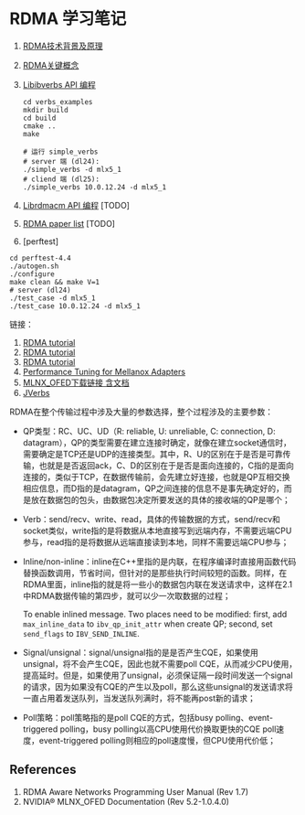 # RDMA 学习笔记

1. [RDMA技术背景及原理](./doc/RDMA技术背景及原理.md)

2. [RDMA关键概念](./doc/RDMA关键概念.md)

3. [Libibverbs API 编程](./doc/Libibverbs_API_编程.md)

   ```
   cd verbs_examples
   mkdir build
   cd build
   cmake ..
   make
   
   # 运行 simple_verbs
   # server 端 (dl24):
   ./simple_verbs -d mlx5_1 
   # cliend 端 (dl25):
   ./simple_verbs 10.0.12.24 -d mlx5_1
   ```

4. [Librdmacm API 编程](./doc/Librdmacm_API_编程.md) [TODO]

5. [RDMA paper list](./doc/paper_list.md) [TODO]

6. [perftest]

  ```
  cd perftest-4.4
  ./autogen.sh
  ./configure
  make clean && make V=1
  # server (dl24)
  ./test_case -d mlx5_1
  ./test_case 10.0.12.24 -d mlx5_1
  ```



链接：

1. [RDMA tutorial](https://github.com/jcxue/RDMA-Tutorial/wiki)
2. [RDMA tutorial](https://github.com/StarryVae/RDMA-tutorial/blob/master/tutorial.md)
3. [RDMA tutorial](https://insujang.github.io/2020-02-09/introduction-to-programming-infiniband/)
4. [Performance Tuning for Mellanox Adapters](https://community.mellanox.com/s/article/performance-tuning-for-mellanox-adapters)
5. [MLNX_OFED下载链接 含文档](https://www.mellanox.com/products/infiniband-drivers/linux/mlnx_ofed) 
6. [JVerbs](https://www.ibm.com/support/knowledgecenter/SSYKE2_7.0.0/com.ibm.java.lnx.70.doc/diag/understanding/rdma_jverbs.html)



RDMA在整个传输过程中涉及大量的参数选择，整个过程涉及的主要参数：

- QP类型：RC、UC、UD（R: reliable, U: unreliable, C: connection, D: datagram），QP的类型需要在建立连接时确定，就像在建立socket通信时，需要确定是TCP还是UDP的连接类型。其中，R、U的区别在于是否是可靠传输，也就是是否返回ack，C、D的区别在于是否是面向连接的，C指的是面向连接的，类似于TCP，在数据传输前，会先建立好连接，也就是QP互相交换相应信息，而D指的是datagram，QP之间连接的信息不是事先确定好的，而是放在数据包的包头，由数据包决定所要发送的具体的接收端的QP是哪个；

- Verb：send/recv、write、read，具体的传输数据的方式，send/recv和socket类似，write指的是将数据从本地直接写到远端内存，不需要远端CPU参与，read指的是将数据从远端直接读到本地，同样不需要远端CPU参与；

- Inline/non-inline：inline在C++里指的是内联，在程序编译时直接用函数代码替换函数调用，节省时间，但针对的是那些执行时间较短的函数。同样，在RDMA里面，inline指的就是将一些小的数据包内联在发送请求中，这样在2.1中RDMA数据传输的第四步，就可以少一次取数据的过程；

  To enable inlined message. Two places need to be modified: first, add `max_inline_data` to `ibv_qp_init_attr` when create QP; second, set `send_flags` to `IBV_SEND_INLINE`.

- Signal/unsignal：signal/unsignal指的是是否产生CQE，如果使用unsignal，将不会产生CQE，因此也就不需要poll CQE，从而减少CPU使用，提高延时。但是，如果使用了unsignal，必须保证隔一段时间发送一个signal的请求，因为如果没有CQE的产生以及poll，那么这些unsignal的发送请求将一直占用着发送队列，当发送队列满时，将不能再post新的请求；
- Poll策略：poll策略指的是poll CQE的方式，包括busy polling、event-triggered polling，busy polling以高CPU使用代价换取更快的CQE poll速度，event-triggered polling则相应的poll速度慢，但CPU使用代价低；



## References

1. RDMA Aware Networks Programming User Manual (Rev 1.7)
2. NVIDIA® MLNX_OFED Documentation (Rev 5.2-1.0.4.0)

